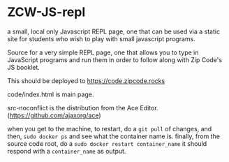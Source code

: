 # ZCW-JS-repl
a small, local only Javascript REPL page, one that can be used via a static site for students who wish to play with small javascript programs.

Source for a very simple REPL page, one that allows you to type in JavaScript programs and run them in order to follow along with Zip Code's JS booklet. 

This should be deployed to https://code.zipcode.rocks

code/index.html is main page.

src-noconflict is the distribution from the Ace Editor. (https://github.com/ajaxorg/ace)

when you get to the machine, to restart, do a `git pull` of changes,
and then, `sudo docker ps` and see what the container name is.
finally, from the source code root, do a `sudo docker restart container_name`
it should respond with a `container_name` as output.
